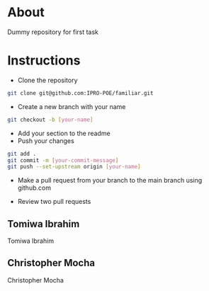 # About
Dummy repository for first task

# Instructions
- Clone the repository 
```bash
git clone git@github.com:IPRO-POE/familiar.git
```
- Create a new branch with your name
```bash
git checkout -b [your-name]
```
- Add your section to the readme
- Push your changes 
```bash
git add .
git commit -m [your-commit-message]
git push --set-upstream origin [your-name]
```
- Make a pull request from your branch to the main branch using github.com 

- Review two pull requests

## Tomiwa Ibrahim
Tomiwa Ibrahim

## Christopher Mocha
Christopher Mocha